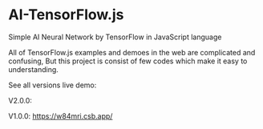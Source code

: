 # AI-TensorFlow.js
Simple AI Neural Network by TensorFlow in JavaScript language 

All of TensorFlow.js examples and demoes in the web are complicated and confusing, But this project is consist of few codes which make it easy to understanding.

See all versions live demo:

V2.0.0:


V1.0.0:
https://w84mri.csb.app/
